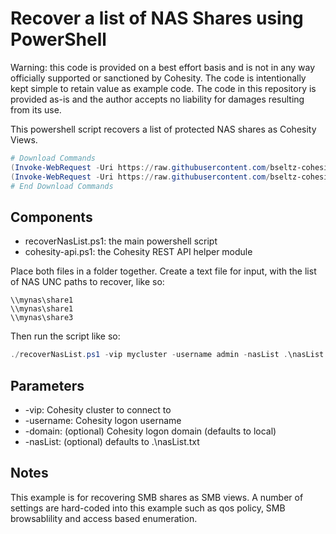 # Recover a list of NAS Shares using PowerShell

Warning: this code is provided on a best effort basis and is not in any way officially supported or sanctioned by Cohesity. The code is intentionally kept simple to retain value as example code. The code in this repository is provided as-is and the author accepts no liability for damages resulting from its use.

This powershell script recovers a list of protected NAS shares as Cohesity Views.

```powershell
# Download Commands
(Invoke-WebRequest -Uri https://raw.githubusercontent.com/bseltz-cohesity/scripts/master/powershell/recoverNasList/recoverNasList.ps1).content | Out-File recoverNasList.ps1; (Get-Content recoverNasList.ps1) | Set-Content recoverNasList.ps1
(Invoke-WebRequest -Uri https://raw.githubusercontent.com/bseltz-cohesity/scripts/master/powershell/cohesity-api/cohesity-api.ps1).content | Out-File cohesity-api.ps1; (Get-Content cohesity-api.ps1) | Set-Content cohesity-api.ps1
# End Download Commands
```

## Components

* recoverNasList.ps1: the main powershell script
* cohesity-api.ps1: the Cohesity REST API helper module

Place both files in a folder together. Create a text file for input, with the list of NAS UNC paths to recover, like so:

```text
\\mynas\share1
\\mynas\share1
\\mynas\share3
```

Then run the script like so:

```powershell
./recoverNasList.ps1 -vip mycluster -username admin -nasList .\nasList.txt
```

## Parameters

* -vip: Cohesity cluster to connect to
* -username: Cohesity logon username
* -domain: (optional) Cohesity logon domain (defaults to local)
* -nasList: (optional) defaults to .\nasList.txt

## Notes

This example is for recovering SMB shares as SMB views. A number of settings are hard-coded into this example such as qos policy, SMB browsablility and access based enumeration.
